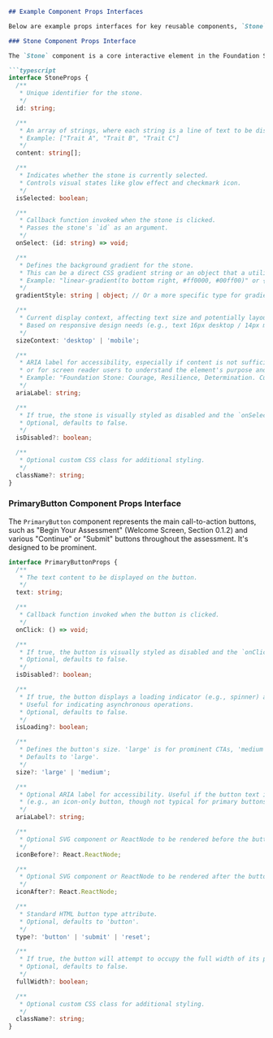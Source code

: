 ```markdown
## Example Component Props Interfaces

Below are example props interfaces for key reusable components, `Stone` and `PrimaryButton`, derived from the design specifications in `attached_assets/corrected_personality_spec.md`. These interfaces are illustrative and would typically be defined in TypeScript.

### Stone Component Props Interface

The `Stone` component is a core interactive element in the Foundation Stone Experience (Section 2.2.1). It displays descriptive text and allows users to make selections.

```typescript
interface StoneProps {
  /**
   * Unique identifier for the stone.
   */
  id: string;

  /**
   * An array of strings, where each string is a line of text to be displayed on the stone.
   * Example: ["Trait A", "Trait B", "Trait C"]
   */
  content: string[];

  /**
   * Indicates whether the stone is currently selected.
   * Controls visual states like glow effect and checkmark icon.
   */
  isSelected: boolean;

  /**
   * Callback function invoked when the stone is clicked.
   * Passes the stone's `id` as an argument.
   */
  onSelect: (id: string) => void;

  /**
   * Defines the background gradient for the stone.
   * This can be a direct CSS gradient string or an object that a utility function can parse.
   * Example: "linear-gradient(to bottom right, #ff0000, #00ff00)" or { type: 'fire', angle: 45 }
   */
  gradientStyle: string | object; // Or a more specific type for gradient objects

  /**
   * Current display context, affecting text size and potentially layout within the stone.
   * Based on responsive design needs (e.g., text 16px desktop / 14px mobile).
   */
  sizeContext: 'desktop' | 'mobile';

  /**
   * ARIA label for accessibility, especially if content is not sufficiently descriptive
   * or for screen reader users to understand the element's purpose and state.
   * Example: "Foundation Stone: Courage, Resilience, Determination. Currently not selected."
   */
  ariaLabel: string;

  /**
   * If true, the stone is visually styled as disabled and the `onSelect` callback will not be triggered.
   * Optional, defaults to false.
   */
  isDisabled?: boolean;

  /**
   * Optional custom CSS class for additional styling.
   */
  className?: string;
}
```

### PrimaryButton Component Props Interface

The `PrimaryButton` component represents the main call-to-action buttons, such as "Begin Your Assessment" (Welcome Screen, Section 0.1.2) and various "Continue" or "Submit" buttons throughout the assessment. It's designed to be prominent.

```typescript
interface PrimaryButtonProps {
  /**
   * The text content to be displayed on the button.
   */
  text: string;

  /**
   * Callback function invoked when the button is clicked.
   */
  onClick: () => void;

  /**
   * If true, the button is visually styled as disabled and the `onClick` callback will not be triggered.
   * Optional, defaults to false.
   */
  isDisabled?: boolean;

  /**
   * If true, the button displays a loading indicator (e.g., spinner) and is typically disabled.
   * Useful for indicating asynchronous operations.
   * Optional, defaults to false.
   */
  isLoading?: boolean;

  /**
   * Defines the button's size. 'large' is for prominent CTAs, 'medium' for less critical actions.
   * Defaults to 'large'.
   */
  size?: 'large' | 'medium';

  /**
   * Optional ARIA label for accessibility. Useful if the button text is not fully descriptive
   * (e.g., an icon-only button, though not typical for primary buttons) or to provide more context.
   */
  ariaLabel?: string;

  /**
   * Optional SVG component or ReactNode to be rendered before the button text.
   */
  iconBefore?: React.ReactNode;

  /**
   * Optional SVG component or ReactNode to be rendered after the button text.
   */
  iconAfter?: React.ReactNode;

  /**
   * Standard HTML button type attribute.
   * Optional, defaults to 'button'.
   */
  type?: 'button' | 'submit' | 'reset';

  /**
   * If true, the button will attempt to occupy the full width of its parent container.
   * Optional, defaults to false.
   */
  fullWidth?: boolean;

  /**
   * Optional custom CSS class for additional styling.
   */
  className?: string;
}
```
```
